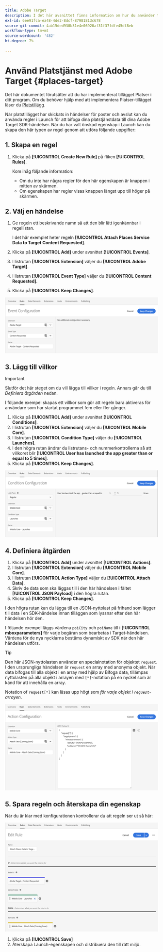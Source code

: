 ```yaml
---
title: Adobe Target
description: I det här avsnittet finns information om hur du använder tjänsten Platser med Adobe Target.
exl-id: 6ee91fca-ea48-4de2-8dcf-87981813c678
source-git-commit: 4ab15ded930b31e4e06920af31f37fdfe45df8eb
workflow-type: tm+mt
source-wordcount: '482'
ht-degree: 7%

---
```


# Använd Platstjänst med Adobe Target {#places-target}

Det här dokumentet förutsätter att du har implementerat tillägget Platser i ditt program. Om du behöver hjälp med att implementera Platser-tillägget läser du [Platstillägg](/help/places-ext-aep-sdks/places-extension/places-extension.md).

När platstillägget har skickats in händelser för poster och avslut kan du använda regler i Launch för att bifoga dina platstjänstdata till dina Adobe Target SDK-händelser. När du har valt önskad egenskap i Launch kan du skapa den här typen av regel genom att utföra följande uppgifter:

## 1. Skapa en regel

1. Klicka på **[!UICONTROL Create New Rule]** på fliken **[!UICONTROL Rules]**.

   Kom ihåg följande information:

   * Om du inte har några regler för den här egenskapen är knappen i mitten av skärmen.
   * Om egenskapen har regler visas knappen längst upp till höger på skärmen.

## 2. Välj en händelse

1. Ge regeln ett beskrivande namn så att den blir lätt igenkännbar i regellistan.

   I det här exemplet heter regeln **[!UICONTROL Attach Places Service Data to Target Content Requested]**.

1. Klicka på **[!UICONTROL Add]** under avsnittet **[!UICONTROL Events]**.
1. I listrutan **[!UICONTROL Extension]** väljer du **[!UICONTROL Adobe Target]**.
1. I listrutan **[!UICONTROL Event Type]** väljer du **[!UICONTROL Content Requested]**.
1. Klicka på **[!UICONTROL Keep Changes]**.

![lägg till en händelse](/help/assets/ad-setEvent_target.png)

## 3. Lägg till villkor

>[!IMPORTANT]
>
>Slutför det här steget om du vill lägga till villkor i regeln. Annars går du till *Definiera åtgärden* nedan.

I följande exempel skapas ett villkor som gör att regeln bara aktiveras för användare som har startat programmet fem eller fler gånger.

1. Klicka på **[!UICONTROL Add]** under avsnittet **[!UICONTROL Conditions]**.
1. I listrutan **[!UICONTROL Extension]** väljer du **[!UICONTROL Mobile Core]**.
1. I listrutan **[!UICONTROL Condition Type]** väljer du **[!UICONTROL Launches]**.
1. I den högra rutan ändrar du listrutans- och nummerkontrollerna så att villkoret blir **[!UICONTROL User has launched the app greater than or equal to 5 times]**.
1. Klicka på **[!UICONTROL Keep Changes]**.

![lägg till ett villkor](/help/assets/ad-setCondition_target.png)

## 4. Definiera åtgärden

1. Klicka på **[!UICONTROL Add]** under avsnittet **[!UICONTROL Actions]**.
1. I listrutan **[!UICONTROL Extension]** väljer du **[!UICONTROL Mobile Core]**.
1. I listrutan **[!UICONTROL Action Type]** väljer du **[!UICONTROL Attach Data]**.
1. Skriv de data som ska läggas till i den här händelsen i fältet **[!UICONTROL JSON Payload]** i den högra rutan.
1. Klicka på **[!UICONTROL Keep Changes]**.

I den högra rutan kan du lägga till en JSON-nyttolast på frihand som lägger till data i en SDK-händelse innan tilläggen som lyssnar efter den här händelsen hör den.

I följande exempel läggs värdena `poiCity` och `poiName` till i **[!UICONTROL mboxparameters]** för varje begäran som bearbetas i Target-händelsen. Värdena för de nya nycklarna bestäms dynamiskt av SDK när den här händelsen utförs.

>[!TIP]
>
>Den här JSON-nyttolasten använder en specialnotation för objektet `request`. I den ursprungliga händelsen är `request` en array med anonyma objekt. När data bifogas till alla objekt i en array med hjälp av Bifoga data, tillämpas nyttolasten på alla objekt i arrayen med `[*]`-notation på en nyckel som är känd för att innehålla en array.
>
>Notation of `request[*]` kan läsas upp högt som _för varje objekt i `request`-arrayen_.

![definiera åtgärden](/help/assets/ad-setAction-target.png)

## 5. Spara regeln och återskapa din egenskap

När du är klar med konfigurationen kontrollerar du att regeln ser ut så här:

![slutförd regel](/help/assets/ad-ruleComplete-target.png)

1. Klicka på **[!UICONTROL Save]**
1. Återskapa Launch-egenskapen och distribuera den till rätt miljö.

